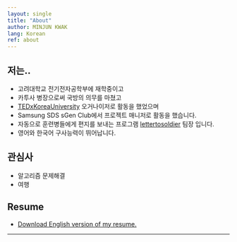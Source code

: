 ```yaml
---
layout: single
title: "About"
author: MINJUN KWAK
lang: Korean
ref: about
---
```


## 저는..

- 고려대학교 전기전자공학부에 재학중이고
- 카투사 병장으로써 국방의 의무를 마쳤고
- [TEDxKoreaUniversity](https://www.ted.com/tedx/events?autocomplete_filter=TEDxKoreaUniversity&when=past) 오거나이저로 활동을 했었으며
- Samsung SDS sGen Club에서 프로젝트 매니저로 활동을 했습니다.
- 자동으로 훈련병들에게 편지를 보내는 프로그램 [lettertosoldier](https://minjunkwak.github.io/lettertosoldier/lettertosoldier-kor-download/) 팀장 입니다.
- 영어와 한국어 구사능력이 뛰어납니다.


## 관심사

- 알고리즘 문제해결
- 여행

## Resume
- <a href="/assets/Resume_English_MINJUN.KWAK_2018_Jan_31.docx">Download English version of my resume.</a>
---

